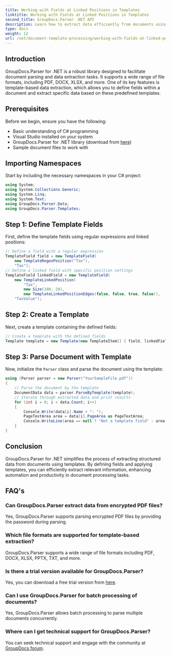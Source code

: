 ```yaml
---
title: Working with Fields at Linked Positions in Templates
linktitle: Working with Fields at Linked Positions in Templates
second_title: GroupDocs.Parser .NET API
description: Learn how to extract data efficiently from documents using GroupDocs.Parser for .NET. Step-by-step tutorial with code examples.
type: docs
weight: 12
url: /net/document-template-processing/working-with-fields-at-linked-positions-in-templates/
---
```

## Introduction
GroupDocs.Parser for .NET is a robust library designed to facilitate document parsing and data extraction tasks. It supports a wide range of file formats, including PDF, DOCX, XLSX, and more. One of its key features is template-based data extraction, which allows you to define fields within a document and extract specific data based on these predefined templates.
## Prerequisites
Before we begin, ensure you have the following:
- Basic understanding of C# programming
- Visual Studio installed on your system
- GroupDocs.Parser for .NET library (download from [here](https://releases.groupdocs.com/parser/net/))
- Sample document files to work with

## Importing Namespaces
Start by including the necessary namespaces in your C# project:
```csharp
using System;
using System.Collections.Generic;
using System.Linq;
using System.Text;
using GroupDocs.Parser.Data;
using GroupDocs.Parser.Templates;
```
## Step 1: Define Template Fields
First, define the template fields using regular expressions and linked positions:
```csharp
// Define a field with a regular expression
TemplateField field = new TemplateField(
    new TemplateRegexPosition("Tax"),
    "Tax");
// Define a linked field with specific position settings
TemplateField linkedField = new TemplateField(
    new TemplateLinkedPosition(
        "Tax",
        new Size(100, 20),
        new TemplateLinkedPositionEdges(false, false, true, false)),
    "TaxValue");
```
## Step 2: Create a Template
Next, create a template containing the defined fields:
```csharp
// Create a template with the defined fields
Template template = new Template(new TemplateItem[] { field, linkedField });
```
## Step 3: Parse Document with Template
Now, initialize the `Parser` class and parse the document using the template:
```csharp
using (Parser parser = new Parser("YourSampleFile.pdf"))
{
    // Parse the document by the template
    DocumentData data = parser.ParseByTemplate(template);
    // Iterate through extracted data and print results
    for (int i = 0; i < data.Count; i++)
    {
        Console.Write(data[i].Name + ": ");
        PageTextArea area = data[i].PageArea as PageTextArea;
        Console.WriteLine(area == null ? "Not a template field" : area.Text);
    }
}
```

## Conclusion
GroupDocs.Parser for .NET simplifies the process of extracting structured data from documents using templates. By defining fields and applying templates, you can efficiently extract relevant information, enhancing automation and productivity in document processing tasks.

## FAQ's
### Can GroupDocs.Parser extract data from encrypted PDF files?
Yes, GroupDocs.Parser supports parsing encrypted PDF files by providing the password during parsing.
### Which file formats are supported for template-based extraction?
GroupDocs.Parser supports a wide range of file formats including PDF, DOCX, XLSX, PPTX, TXT, and more.
### Is there a trial version available for GroupDocs.Parser?
Yes, you can download a free trial version from [here](https://releases.groupdocs.com/).
### Can I use GroupDocs.Parser for batch processing of documents?
Yes, GroupDocs.Parser allows batch processing to parse multiple documents concurrently.
### Where can I get technical support for GroupDocs.Parser?
You can seek technical support and engage with the community at [GroupDocs forum](https://forum.groupdocs.com/c/parser/17).
